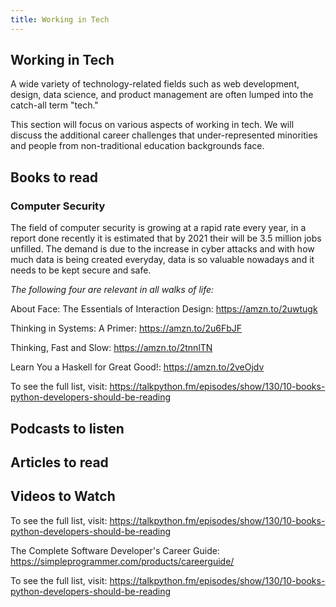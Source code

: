 ```yaml
---
title: Working in Tech
---
```

## Working in Tech

A wide variety of technology-related fields such as web development, design, data science, and product management are often lumped into the catch-all term "tech."

This section will focus on various aspects of working in tech. We will discuss the additional career challenges that under-represented minorities and people from non-traditional education backgrounds face.



## Books to read

### Computer Security

The field of computer security is growing at a rapid rate every year, in a report done recently it is estimated that by 2021 their will be 3.5 million jobs unfilled. The demand is due to the increase in cyber attacks and with how much data is being created everyday, data is so valuable nowadays and it needs to be kept secure and safe.

_The following four are relevant in all walks of life:_

About Face: The Essentials of Interaction Design: <https://amzn.to/2uwtugk>

Thinking in Systems: A Primer:  <https://amzn.to/2u6FbJF>

Thinking, Fast and Slow: <https://amzn.to/2tnnlTN>

Learn You a Haskell for Great Good!: <https://amzn.to/2veOjdv>

To see the full list, visit: <https://talkpython.fm/episodes/show/130/10-books-python-developers-should-be-reading>

## Podcasts to listen 
## Articles to read 
## Videos to Watch

To see the full list, visit: https://talkpython.fm/episodes/show/130/10-books-python-developers-should-be-reading

The Complete Software Developer's Career Guide: https://simpleprogrammer.com/products/careerguide/ 

To see the full list, visit: https://talkpython.fm/episodes/show/130/10-books-python-developers-should-be-reading


